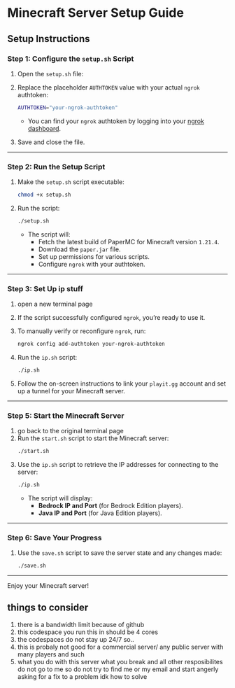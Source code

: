 # Minecraft Server Setup Guide

## Setup Instructions

### Step 1: Configure the `setup.sh` Script
1. Open the `setup.sh` file:

2. Replace the placeholder `AUTHTOKEN` value with your actual `ngrok` authtoken:
   ```bash
   AUTHTOKEN="your-ngrok-authtoken"
   ```
   - You can find your `ngrok` authtoken by logging into your [ngrok dashboard](https://dashboard.ngrok.com/get-started/your-authtoken).

3. Save and close the file.

---

### Step 2: Run the Setup Script
1. Make the `setup.sh` script executable:
   ```bash
   chmod +x setup.sh
   ```
2. Run the script:
   ```bash
   ./setup.sh
   ```
   - The script will:
     - Fetch the latest build of PaperMC for Minecraft version `1.21.4`.
     - Download the `paper.jar` file.
     - Set up permissions for various scripts.
     - Configure `ngrok` with your authtoken.

---

### Step 3: Set Up ip stuff
1. open a new terminal page
2. If the script successfully configured `ngrok`, you’re ready to use it.
3. To manually verify or reconfigure `ngrok`, run:
   ```bash
   ngrok config add-authtoken your-ngrok-authtoken
   ```
4. Run the `ip.sh` script:
   ```bash
   ./ip.sh
   ```

5. Follow the on-screen instructions to link your `playit.gg` account and set up a tunnel for your Minecraft server.

---

### Step 5: Start the Minecraft Server
1. go back to the original terminal page
2. Run the `start.sh` script to start the Minecraft server:
   ```bash
   ./start.sh
   ```
3. Use the `ip.sh` script to retrieve the IP addresses for connecting to the server:
   ```bash
   ./ip.sh
   ```
   - The script will display:
     - **Bedrock IP and Port** (for Bedrock Edition players).
     - **Java IP and Port** (for Java Edition players).

---

### Step 6: Save Your Progress
1. Use the `save.sh` script to save the server state and any changes made:
   ```bash
   ./save.sh
   ```


---



Enjoy your Minecraft server!

## things to consider
1. there is a bandwidth limit because of github
2. this codespace you run this in should be 4 cores
3. the codespaces do not stay up 24/7 so..
4. this is probaly not good for a commercial server/ any public server with many players and such
5. what you do with this server what you break and all other resposibilites do not go to me so do not try to find me or my email and start angerly asking for a fix to a problem idk how to solve 